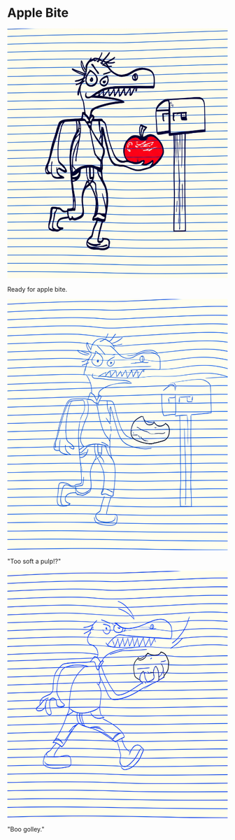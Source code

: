 # Apple Bite

![Garrey Goosey holds a shiny red apple, looking eager.](apple-1.png)

Ready for apple bite.

![Garrey Goosey bites the apple, looking confused and disgusted by its texture or taste.](apple-2.png)

"Too soft a pulp!?"

![Garrey Goosey angrily throws the apple away, which flies off-panel.](apple-3.png)

"Boo golley."